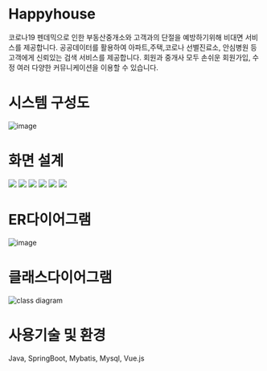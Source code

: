 # Happyhouse
 코로나19 펜데믹으로 인한 부동산중개소와 고객과의 단절을 예방하기위해 비대면 서비스를 제공합니다.
 공공데이터를 활용하여 아파트,주택,코로나 선별진료소, 안심병원 등 고객에게 신뢰있는 검색 서비스를 제공합니다.
 회원과 중개사 모두 손쉬운 회원가입, 수정 여러 다양한 커뮤니케이션을 이용할 수 있습니다.
 
 
# 시스템 구성도
 ![image](https://user-images.githubusercontent.com/43171179/101801755-07d9bf80-3b52-11eb-8b8e-7cef0dfaf6db.png)

# 화면 설계
 <img src="https://user-images.githubusercontent.com/43171179/101800819-0b207b80-3b51-11eb-9219-063c96aa8988.png">
 <img src="https://user-images.githubusercontent.com/43171179/101800826-0d82d580-3b51-11eb-98e0-3411418862d9.png">
 <img src="https://user-images.githubusercontent.com/43171179/101800830-0e1b6c00-3b51-11eb-8950-d22877a8f55b.png">
 <img src="https://user-images.githubusercontent.com/43171179/101800833-0eb40280-3b51-11eb-867d-3103e73c8b81.png">
 <img src="https://user-images.githubusercontent.com/43171179/101800837-0fe52f80-3b51-11eb-8d05-faf46c91be89.png">
 <img src="https://user-images.githubusercontent.com/43171179/101800842-11165c80-3b51-11eb-9087-aebc7add36b2.png">
 
# ER다이어그램
 ![image](https://user-images.githubusercontent.com/43171179/101802099-6b63ed00-3b52-11eb-9bbf-25e290096b5f.png)

 
# 클래스다이어그램
![class diagram](https://user-images.githubusercontent.com/43171179/101802155-79197280-3b52-11eb-9c9f-44185d8d431d.jpg)

# 사용기술 및 환경
Java, SpringBoot, Mybatis, Mysql, Vue.js


